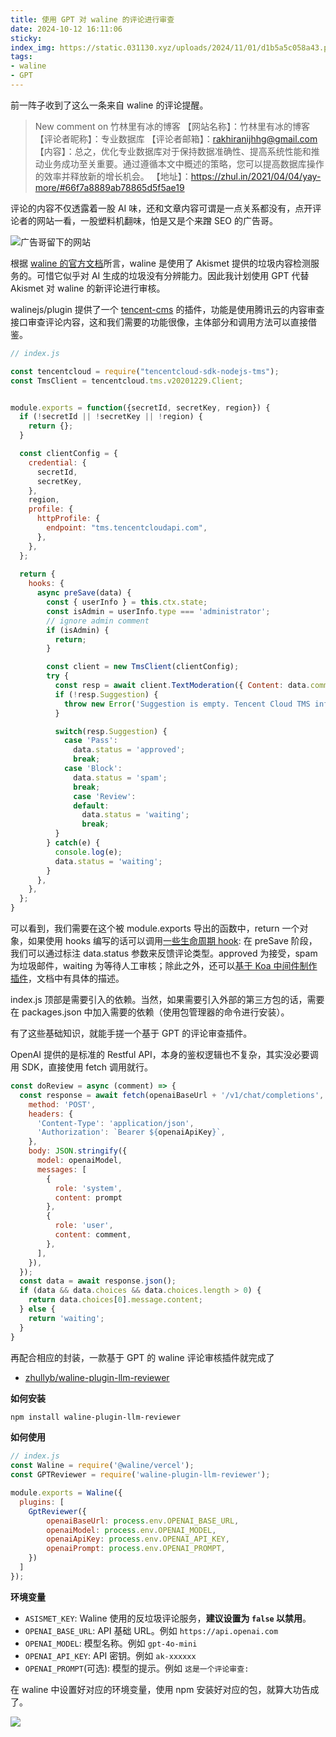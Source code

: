 ```yaml
---
title: 使用 GPT 对 waline 的评论进行审查
date: 2024-10-12 16:11:06
sticky:
index_img: https://static.031130.xyz/uploads/2024/11/01/d1b5a5c058a43.png
tags:
- waline
- GPT
---
```


前一阵子收到了这么一条来自 waline 的评论提醒。

> New comment on 竹林里有冰的博客
> 【网站名称】：竹林里有冰的博客 
> 【评论者昵称】：专业数据库
> 【评论者邮箱】：rakhiranijhhg@gmail.com
> 【内容】：总之，优化专业数据库对于保持数据准确性、提高系统性能和推动业务成功至关重要。通过遵循本文中概述的策略，您可以提高数据库操作的效率并释放新的增长机会。
> 【地址】：https://zhul.in/2021/04/04/yay-more/#66f7a8889ab78865d5f5ae19

评论的内容不仅透露着一股 AI 味，还和文章内容可谓是一点关系都没有，点开评论者的网站一看，一股塑料机翻味，怕是又是个来蹭 SEO 的广告哥。

![广告哥留下的网站](https://static.031130.xyz/uploads/2024/10/07/4673580090861.webp)

根据 [waline 的官方文档](https://waline.js.org/advanced/faq.html#%E5%8F%91%E5%B8%83%E8%AF%84%E8%AE%BA%E5%BE%88%E6%85%A2%E6%80%8E%E4%B9%88%E5%8A%9E)所言，waline 是使用了 Akismet 提供的垃圾内容检测服务的。可惜它似乎对 AI 生成的垃圾没有分辨能力。因此我计划使用 GPT 代替 Akismet 对 waline 的新评论进行审核。

walinejs/plugin 提供了一个 [tencent-cms](https://github.com/walinejs/plugins/blob/master/packages/tencent-tms/index.js) 的插件，功能是使用腾讯云的内容审查接口审查评论内容，这和我们需要的功能很像，主体部分和调用方法可以直接借鉴。

```javascript
// index.js

const tencentcloud = require("tencentcloud-sdk-nodejs-tms");
const TmsClient = tencentcloud.tms.v20201229.Client;


module.exports = function({secretId, secretKey, region}) {
  if (!secretId || !secretKey || !region) {
    return {};
  }

  const clientConfig = {
    credential: {
      secretId,
      secretKey,
    },
    region,
    profile: {
      httpProfile: {
        endpoint: "tms.tencentcloudapi.com",
      },
    },
  };
  
  return {
    hooks: {
      async preSave(data) {
        const { userInfo } = this.ctx.state;
        const isAdmin = userInfo.type === 'administrator';
        // ignore admin comment
        if (isAdmin) {
          return;
        }

        const client = new TmsClient(clientConfig);
        try {
          const resp = await client.TextModeration({ Content: data.comment });
          if (!resp.Suggestion) {
            throw new Error('Suggestion is empty. Tencent Cloud TMS info:', resp);
          }

          switch(resp.Suggestion) {
            case 'Pass':
              data.status = 'approved';
              break;
            case 'Block':
              data.status = 'spam';
              break;
              case 'Review':
              default:
                data.status = 'waiting';
                break;
          }
        } catch(e) {
          console.log(e);
          data.status = 'waiting';
        }
      },
    },
  };
}
```

可以看到，我们需要在这个被 module.exports 导出的函数中，return 一个对象，如果使用 hooks 编写的话可以调用[一些生命周期 hook](https://waline.js.org/reference/server/config.html#%E8%AF%84%E8%AE%BA-hooks): 在 preSave 阶段，我们可以通过标注 data.status 参数来反馈评论类型。approved 为接受，spam 为垃圾邮件，waiting 为等待人工审核；除此之外，还可以[基于 Koa 中间件制作插件](https://waline.js.org/reference/server/plugin.html#%E5%9F%BA%E4%BA%8E%E4%B8%AD%E9%97%B4%E4%BB%B6%E5%88%B6%E4%BD%9C)，文档中有具体的描述。

index.js 顶部是需要引入的依赖。当然，如果需要引入外部的第三方包的话，需要在 packages.json 中加入需要的依赖（使用包管理器的命令进行安装）。

有了这些基础知识，就能手搓一个基于 GPT 的评论审查插件。

OpenAI 提供的是标准的 Restful API，本身的鉴权逻辑也不复杂，其实没必要调用 SDK，直接使用 fetch 调用就行。

```javascript
const doReview = async (comment) => {
  const response = await fetch(openaiBaseUrl + '/v1/chat/completions', {
    method: 'POST',
    headers: {
      'Content-Type': 'application/json',
      'Authorization': `Bearer ${openaiApiKey}`,
    },
    body: JSON.stringify({
      model: openaiModel,
      messages: [
        {
          role: 'system',
          content: prompt
        },
        {
          role: 'user',
          content: comment,
        },
      ],
    }),
  });
  const data = await response.json();
  if (data && data.choices && data.choices.length > 0) {
    return data.choices[0].message.content;
  } else {
    return 'waiting';
  }
}
```

再配合相应的封装，一款基于 GPT 的 waline 评论审核插件就完成了

- [zhullyb/waline-plugin-llm-reviewer](https://github.com/zhullyb/waline-plugin-llm-reviewer)

**如何安装**

```bash
npm install waline-plugin-llm-reviewer
```

**如何使用**

```javascript
// index.js
const Waline = require('@waline/vercel');
const GPTReviewer = require('waline-plugin-llm-reviewer');

module.exports = Waline({
  plugins: [
    GptReviewer({
        openaiBaseUrl: process.env.OPENAI_BASE_URL,
        openaiModel: process.env.OPENAI_MODEL,
        openaiApiKey: process.env.OPENAI_API_KEY,
        openaiPrompt: process.env.OPENAI_PROMPT,
    })
  ]
});
```

**环境变量**

- `ASISMET_KEY`: Waline 使用的反垃圾评论服务，**建议设置为 `false` 以禁用**。
- `OPENAI_BASE_URL`: API 基础 URL。例如 `https://api.openai.com`
- `OPENAI_MODEL`: 模型名称。例如 `gpt-4o-mini`
- `OPENAI_API_KEY`: API 密钥。例如 `ak-xxxxxx`
- `OPENAI_PROMPT`(可选): 模型的提示。例如 `这是一个评论审查: `

在 waline 中设置好对应的环境变量，使用 npm 安装好对应的包，就算大功告成了。

![](https://static.031130.xyz/uploads/2024/10/12/45f06a78286de.webp)
